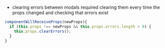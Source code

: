 - clearing errors between modals required clearing them every time the props changed and checking that errors exist
```js
componentWillReceiveProps(newProps){
  if (this.props !== newProps && this.props.errors.length > 0) {
    this.props.clearErrors();
  }
}
```
